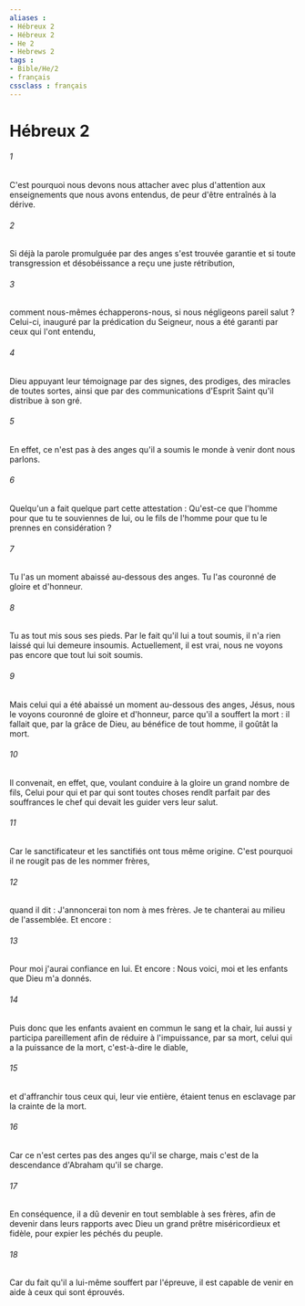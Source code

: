 ```yaml
---
aliases : 
- Hébreux 2
- Hébreux 2
- He 2
- Hebrews 2
tags : 
- Bible/He/2
- français
cssclass : français
---
```


# Hébreux 2

###### 1
C'est pourquoi nous devons nous attacher avec plus d'attention aux enseignements que nous avons entendus, de peur d'être entraînés à la dérive. 
###### 2
Si déjà la parole promulguée par des anges s'est trouvée garantie et si toute transgression et désobéissance a reçu une juste rétribution, 
###### 3
comment nous-mêmes échapperons-nous, si nous négligeons pareil salut ? Celui-ci, inauguré par la prédication du Seigneur, nous a été garanti par ceux qui l'ont entendu, 
###### 4
Dieu appuyant leur témoignage par des signes, des prodiges, des miracles de toutes sortes, ainsi que par des communications d'Esprit Saint qu'il distribue à son gré. 
###### 5
En effet, ce n'est pas à des anges qu'il a soumis le monde à venir dont nous parlons. 
###### 6
Quelqu'un a fait quelque part cette attestation : Qu'est-ce que l'homme pour que tu te souviennes de lui, ou le fils de l'homme pour que tu le prennes en considération ? 
###### 7
Tu l'as un moment abaissé au-dessous des anges. Tu l'as couronné de gloire et d'honneur. 
###### 8
Tu as tout mis sous ses pieds. Par le fait qu'il lui a tout soumis, il n'a rien laissé qui lui demeure insoumis. Actuellement, il est vrai, nous ne voyons pas encore que tout lui soit soumis. 
###### 9
Mais celui qui a été abaissé un moment au-dessous des anges, Jésus, nous le voyons couronné de gloire et d'honneur, parce qu'il a souffert la mort : il fallait que, par la grâce de Dieu, au bénéfice de tout homme, il goûtât la mort. 
###### 10
Il convenait, en effet, que, voulant conduire à la gloire un grand nombre de fils, Celui pour qui et par qui sont toutes choses rendît parfait par des souffrances le chef qui devait les guider vers leur salut. 
###### 11
Car le sanctificateur et les sanctifiés ont tous même origine. C'est pourquoi il ne rougit pas de les nommer frères, 
###### 12
quand il dit : J'annoncerai ton nom à mes frères. Je te chanterai au milieu de l'assemblée. Et encore : 
###### 13
Pour moi j'aurai confiance en lui. Et encore : Nous voici, moi et les enfants que Dieu m'a donnés. 
###### 14
Puis donc que les enfants avaient en commun le sang et la chair, lui aussi y participa pareillement afin de réduire à l'impuissance, par sa mort, celui qui a la puissance de la mort, c'est-à-dire le diable, 
###### 15
et d'affranchir tous ceux qui, leur vie entière, étaient tenus en esclavage par la crainte de la mort. 
###### 16
Car ce n'est certes pas des anges qu'il se charge, mais c'est de la descendance d'Abraham qu'il se charge. 
###### 17
En conséquence, il a dû devenir en tout semblable à ses frères, afin de devenir dans leurs rapports avec Dieu un grand prêtre miséricordieux et fidèle, pour expier les péchés du peuple. 
###### 18
Car du fait qu'il a lui-même souffert par l'épreuve, il est capable de venir en aide à ceux qui sont éprouvés. 

